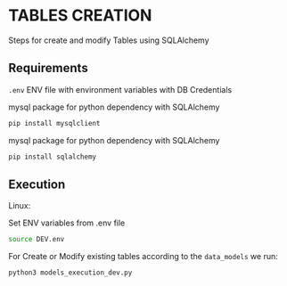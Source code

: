 # TABLES CREATION

Steps for create and modify Tables using SQLAlchemy

## Requirements

``.env`` ENV file with environment variables with DB Credentials

mysql package for python dependency with SQLAlchemy

```sh
pip install mysqlclient
```

mysql package for python dependency with SQLAlchemy

```sh
pip install sqlalchemy
```

## Execution

Linux:

Set ENV variables from .env file

```sh
source DEV.env
```

For Create or Modify existing tables according to the `data_models` we run:
```sh
python3 models_execution_dev.py
```
